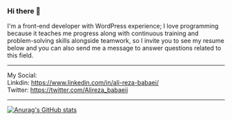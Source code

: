 ### Hi there 👋

I'm a front-end developer with WordPress experience; I love programming because it teaches me progress along with continuous training and problem-solving skills alongside teamwork, so I invite you to see my resume below and you can also send me a message to answer questions related to this field.

----------------------------------------------

My Social:
</br>
Linkdin: https://www.linkedin.com/in/ali-reza-babaei/
</br>
Twitter: https://twitter.com/Alireza_babaeii

----------------------------------------------
[![Anurag's GitHub stats](https://github-readme-stats.vercel.app/api?username=babaie774)](https://github.com/anuraghazra/github-readme-stats)
